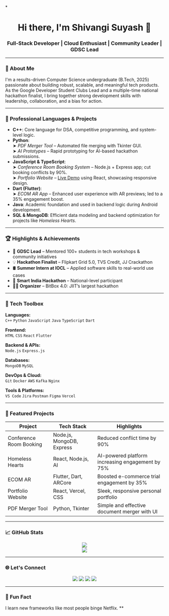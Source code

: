 *<h1 align="center">Hi there, I'm Shivangi Suyash 👋</h1>
<h3 align="center">Full-Stack Developer | Cloud Enthusiast | Community Leader | GDSC Lead</h3>

---

### 🚀 About Me

I'm a results-driven Computer Science undergraduate (B.Tech, 2025) passionate about building robust, scalable, and meaningful tech products. As the Google Developer Student Clubs Lead and a multiple-time national hackathon finalist, I bring together strong development skills with leadership, collaboration, and a bias for action.

---

### 💼 Professional Languages & Projects

- **C++**: Core language for DSA, competitive programming, and system-level logic.
- **Python**:  
  ➤ *PDF Merger Tool* – Automated file merging with Tkinter GUI.  
  ➤ *AI Prototypes* – Rapid prototyping for AI-based hackathon submissions.
- **JavaScript & TypeScript**:  
  ➤ *Conference Room Booking System* – Node.js + Express app; cut booking conflicts by 90%.  
  ➤ *Portfolio Website* – [Live Demo](https://shivangi-ivory.vercel.app/) using React, showcasing responsive design.
- **Dart (Flutter)**:  
  ➤ *ECOM AR App* – Enhanced user experience with AR previews; led to a 35% engagement boost.
- **Java**: Academic foundation and used in backend logic during Android development.
- **SQL & MongoDB**: Efficient data modeling and backend optimization for projects like *Homeless Hearts*.

---

### 🏆 Highlights & Achievements

- 🎯 **GDSC Lead** – Mentored 100+ students in tech workshops & community initiatives  
- 💡 **Hackathon Finalist** – Flipkart Grid 5.0, TVS Credit, JJ Crackathon  
- 🛢️ **Summer Intern at IOCL** – Applied software skills to real-world use cases  
- 🧠 **Smart India Hackathon** – National-level participant  
- 👩‍💻 **Organizer** – BitBox 4.0: JIIT’s largest hackathon  

---

### 🧰 Tech Toolbox

**Languages:**  
`C++` `Python` `JavaScript` `Java` `TypeScript` `Dart`

**Frontend:**  
`HTML` `CSS` `React` `Flutter`

**Backend & APIs:**  
`Node.js` `Express.js`

**Databases:**  
`MongoDB` `MySQL`

**DevOps & Cloud:**  
`Git` `Docker` `AWS` `Kafka` `Nginx`

**Tools & Platforms:**  
`VS Code` `Jira` `Postman` `Figma` `Vercel`

---

### 📂 Featured Projects

| Project                     | Tech Stack                            | Highlights                                              |
|----------------------------|----------------------------------------|---------------------------------------------------------|
| Conference Room Booking    | Node.js, MongoDB, Express              | Reduced conflict time by 90%                            |
| Homeless Hearts            | React, Node.js, AI                     | AI-powered platform increasing engagement by 75%        |
| ECOM AR                    | Flutter, Dart, ARCore                  | Boosted e-commerce trial engagement by 35%              |
| Portfolio Website          | React, Vercel, CSS                     | Sleek, responsive personal portfolio                    |
| PDF Merger Tool            | Python, Tkinter                        | Simple and effective document merger with UI            |

---

### 📈 GitHub Stats

<p align="center">
  <img src="https://github-readme-stats.vercel.app/api?username=Shivangi10-10&show_icons=true&theme=radical" />
  <br />
  <img src="https://github-readme-stats.vercel.app/api/top-langs/?username=Shivangi10-10&layout=compact&theme=radical" />
</p>

---

### 🌐 Let's Connect

<p align="center">
  <a href="https://www.linkedin.com/in/shivangi-suyash-05a484259/"><img src="https://img.shields.io/badge/LinkedIn-%230077B5.svg?&style=for-the-badge&logo=linkedin&logoColor=white" /></a>
  <a href="https://github.com/Shivangi10-10"><img src="https://img.shields.io/badge/GitHub-%23181717.svg?&style=for-the-badge&logo=github&logoColor=white" /></a>
  <a href="mailto:shivangisuyash8@gmail.com"><img src="https://img.shields.io/badge/Email-D14836?style=for-the-badge&logo=gmail&logoColor=white"/></a>
  <a href="https://shivangi-ivory.vercel.app/"><img src="https://img.shields.io/badge/Portfolio-000?style=for-the-badge&logo=vercel&logoColor=white"/></a>
</p>

---

### 💬 Fun Fact  
 I learn new frameworks like most people binge Netflix.
**

